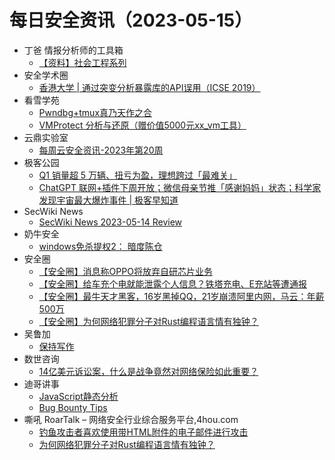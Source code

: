 # 每日安全资讯（2023-05-15）

- 丁爸 情报分析师的工具箱
  - [【资料】社会工程系列](https://mp.weixin.qq.com/s?__biz=MzI2MTE0NTE3Mw==&mid=2651136283&idx=1&sn=e68dbc724ca17bb7c0a93ac04ac28323&chksm=f1af5621c6d8df371dd26ecd6d0b6effcf609614ccfc40692e7abd977c90c8c0fd1706f993e4&scene=58&subscene=0#rd)
- 安全学术圈
  - [香港大学 | 通过突变分析暴露库的API误用（ICSE 2019）](https://mp.weixin.qq.com/s?__biz=MzU5MTM5MTQ2MA==&mid=2247489037&idx=1&sn=d65ab0573ad544254a9585382a14f913&chksm=fe2ee986c959609088764ba94d9519e01616636c0e65d922dabb336c699882c333478975e976&scene=58&subscene=0#rd)
- 看雪学苑
  - [Pwndbg+tmux真乃天作之合](https://mp.weixin.qq.com/s?__biz=MjM5NTc2MDYxMw==&mid=2458504430&idx=1&sn=ecde655b0ec414546b288772c30823cb&chksm=b18efc6486f975727b952b505733d3c70be7b2acbdd72cdbeee6003177cdbe303269b9bbbe9c&scene=58&subscene=0#rd)
  - [VMProtect 分析与还原（赠价值5000元xx_vm工具）](https://mp.weixin.qq.com/s?__biz=MjM5NTc2MDYxMw==&mid=2458504430&idx=2&sn=a0f1606ec0034ac70ca2ccfa7f773ba3&chksm=b18efc6486f97572d8776f171ab59176bd7f5d02f91995428aa0de29bec97b07d9134a9b8d56&scene=58&subscene=0#rd)
- 云鼎实验室
  - [每周云安全资讯-2023年第20周](https://mp.weixin.qq.com/s?__biz=MzU3ODAyMjg4OQ==&mid=2247494955&idx=1&sn=fe85ec6d64e58efcbc74964f8726787f&chksm=fd7911adca0e98bb9eb6e5a8ea259b050efaa682aed69422ec6044ec8ea45c65b667e853339c&scene=58&subscene=0#rd)
- 极客公园
  - [Q1 销量超 5 万辆、扭亏为盈，理想跨过「最难关」](https://mp.weixin.qq.com/s?__biz=MTMwNDMwODQ0MQ==&mid=2652992323&idx=1&sn=b3350812396ddd855afa0669fcaa7b9b&chksm=7e540ef5492387e37ecf87cef7ee102453129cbd294a6eb96ba476d42433a26e413b812e5e86&scene=58&subscene=0#rd)
  - [ChatGPT 联网+插件下周开放；微信母亲节推「感谢妈妈」状态；科学家发现宇宙最大爆炸事件 | 极客早知道](https://mp.weixin.qq.com/s?__biz=MTMwNDMwODQ0MQ==&mid=2652992322&idx=1&sn=3cc71c04d725067e8e79149c3dbf85f8&chksm=7e540ef4492387e27445e2a5b2fb8ac6ce1369b84d1b13e967eadfb7ba8a16b77aeccd9c979d&scene=58&subscene=0#rd)
- SecWiki News
  - [SecWiki News 2023-05-14 Review](http://www.sec-wiki.com/?2023-05-14)
- 奶牛安全
  - [windows免杀提权2： 暗度陈仓](https://mp.weixin.qq.com/s?__biz=MzU4NjY0NTExNA==&mid=2247489445&idx=1&sn=a52ba2b3be6574e8e82e82cd9a2e66ab&chksm=fdf97cb0ca8ef5a6da6e2f43f0f3fe97c3b40ff3d78d1319d92e77fa379179faa5a436ad6733&scene=58&subscene=0#rd)
- 安全圈
  - [【安全圈】消息称OPPO将放弃自研芯片业务](https://mp.weixin.qq.com/s?__biz=MzIzMzE4NDU1OQ==&mid=2652034380&idx=1&sn=d187a7b1ba89109798928b447f6e8551&chksm=f36ff90cc418701af202d222312204fc79cfb8b43f6232dd9b675ec09c148826e530314cfd1c&scene=58&subscene=0#rd)
  - [【安全圈】给车充个电就能泄露个人信息？铁塔充电、E充站等遭通报](https://mp.weixin.qq.com/s?__biz=MzIzMzE4NDU1OQ==&mid=2652034380&idx=2&sn=6be87366c1af46af20e13da3039b9b71&chksm=f36ff90cc418701aad67b0e6cfa56e9ec837c5db27ad95a33e3bc916f7034d8cf505a9c1d10b&scene=58&subscene=0#rd)
  - [【安全圈】最牛天才黑客，16岁黑掉QQ，21岁崩溃阿里内网，马云：年薪500万](https://mp.weixin.qq.com/s?__biz=MzIzMzE4NDU1OQ==&mid=2652034380&idx=3&sn=a5a56a179f8e57af8f52866220597e61&chksm=f36ff90cc418701a54aaa9d149520931d0488be33481cf59e7e9081113fb939ebc44a19a83c7&scene=58&subscene=0#rd)
  - [【安全圈】为何网络犯罪分子对Rust编程语言情有独钟？](https://mp.weixin.qq.com/s?__biz=MzIzMzE4NDU1OQ==&mid=2652034380&idx=4&sn=72639f8222e981188659cefb65267154&chksm=f36ff90cc418701a0f5b8cfe9a3f8bfa9c50d625ed9b0353781050eba97378a7baa69e271047&scene=58&subscene=0#rd)
- 吴鲁加
  - [保持写作](https://mp.weixin.qq.com/s?__biz=Mzg5NDY4ODM1MA==&mid=2247484415&idx=1&sn=c1fb69f9f796f5e186f103994380312c&chksm=c01a8ecef76d07d8d54bf0a9a3dab696feab5d03e9ee9df6335498360b6f61332f32514f48dd&scene=58&subscene=0#rd)
- 数世咨询
  - [14亿美元诉讼案，什么是战争竟然对网络保险如此重要？](https://mp.weixin.qq.com/s?__biz=MzkxNzA3MTgyNg==&mid=2247498078&idx=1&sn=891fabe5b97033d05da4560ea64fb9d7&chksm=c1448be3f63302f57b6ba565437055ad77f23d24ea2ec6e54ddbc099bd8ae6ac0724a3b3c04d&scene=58&subscene=0#rd)
- 迪哥讲事
  - [JavaScript静态分析](https://mp.weixin.qq.com/s?__biz=MzIzMTIzNTM0MA==&mid=2247489238&idx=1&sn=75c28559dec818a96e892257d1c49bf4&chksm=e8a61cb5dfd195a3eaecade204529a253e89ea63ecf0bec7dba0cd987a93fc07812ecd25d960&scene=58&subscene=0#rd)
  - [Bug Bounty Tips](https://mp.weixin.qq.com/s?__biz=MzIzMTIzNTM0MA==&mid=2247489238&idx=2&sn=03c94a4ce657fff1c93bb91d889582cb&chksm=e8a61cb5dfd195a36fcf63974ded46c7f153ad12caae9914b268512412ca495d6b85aa35abf4&scene=58&subscene=0#rd)
- 嘶吼 RoarTalk – 网络安全行业综合服务平台,4hou.com
  - [钓鱼攻击者喜欢使用带HTML附件的电子邮件进行攻击](https://www.4hou.com/posts/9A14)
  - [为何网络犯罪分子对Rust编程语言情有独钟？](https://www.4hou.com/posts/vxgV)
